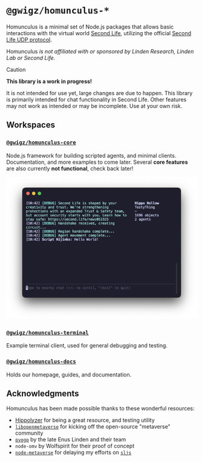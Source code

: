 # `@gwigz/homunculus-*`

Homunculus is a minimal set of Node.js packages that allows basic interactions with the virtual world
[Second Life](https://www.secondlife.com), utilizing the official
[Second Life UDP protocol](http://wiki.secondlife.com/wiki/Protocol).

Homunculus _is not affiliated with or sponsored by Linden Research, Linden Lab or
Second Life._

> [!CAUTION]
>
> **This library is a work in progress!**
>
> It is not intended for use yet, large changes are due to happen. This library is primarily intended for chat functionality in Second Life. Other features may not work as intended or may be incomplete. Use at your own risk.

## Workspaces

### [`@gwigz/homunculus-core`](./packages/homunculus-core)

Node.js framework for building scripted agents, and minimal clients. Documentation, and more examples to come later. Several **core features** are also currently **not functional**, check back later!

<div align="center">
  <img src="./apps/homunculus-terminal/terminal.png" />
</div>

### [`@gwigz/homunculus-terminal`](./apps/homunculus-terminal)

Example terminal client, used for general debugging and testing.

### [`@gwigz/homunculus-docs`](./apps/homunculus-docs)

Holds our homepage, guides, and documentation.

## Acknowledgments

Homunculus has been made possible thanks to these wonderful resources:

- [Hippolyzer](https://github.com/SaladDais/Hippolyzer) for being a great resource, and testing utility
- [`libopenmetaverse`](https://github.com/openmetaversefoundation/libopenmetaverse) for kicking off the open-source "metaverse" community
- [`pyogp`](http://wiki.secondlife.com/wiki/PyOGP) by the late Enus Linden and their team
- `node-omv` by Wolfspirit for their proof of concept
- [`node-metaverse`](https://github.com/CasperTech/node-metaverse) for delaying my efforts on [`sljs`](https://github.com/gwigz/sljs-archive)
